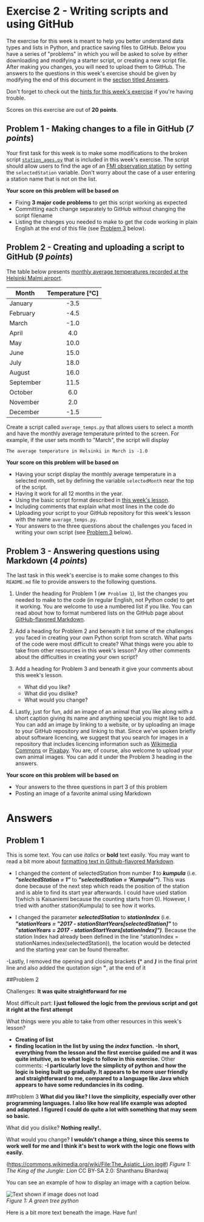 # Exercise 2 - Writing scripts and using GitHub
The exercise for this week is meant to help you better understand data types and lists in Python, and practice saving files to GitHub.
Below you have a series of "problems" in which you will be asked to solve by either downloading and modifying a starter script, or creating a new script file.
After making you changes, you will need to upload them to GitHub.
The answers to the questions in this week's exercise should be given by modifying the end of this document in the [section titled Answers](#answers).

Don't forget to check out the [hints for this week's exercise](https://geo-python.github.io/2017/lessons/L2/exercise-2-hints.html) if you're having trouble.

Scores on this exercise are out of **20 points**.

## Problem 1 - Making changes to a file in GitHub (*7 points*)
Your first task for this week is to make some modifications to the broken script [`station_ages.py`](station_ages.py) that is included in this week's exercise.
The script should allow users to find the age of an [FMI observation station](http://en.ilmatieteenlaitos.fi/observation-stations) by setting the `selectedStation` variable.
Don't worry about the case of a user entering a station name that is not on the list.

**Your score on this problem will be based on**

- Fixing **3 major code problems** to get this script working as expected
- Committing each change separately to GitHub without changing the script filename
- Listing the changes you needed to make to get the code working in plain English at the end of this file (see [Problem 3](#problem-3) below).

## Problem 2 - Creating and uploading a script to GitHub (*9 points*)
The table below presents [monthly average temperatures recorded at the Helsinki Malmi airport](https://www.timeanddate.com/weather/finland/helsinki/climate).

| Month     | Temperature [°C] |
| --------- | :--------------: |
| January   | -3.5             |
| February  | -4.5             |
| March     | -1.0             |
| April     | 4.0              |
| May       | 10.0             |
| June      | 15.0             |
| July      | 18.0             |
| August    | 16.0             |
| September | 11.5             |
| October   | 6.0              |
| November  | 2.0              |
| December  | -1.5             |

Create a script called `average_temps.py` that allows users to select a month and have the monthly average temperature printed to the screen.
For example, if the user sets month to "March", the script will display

```
The average temperature in Helsinki in March is -1.0
```
**Your score on this problem will be based on**

- Having your script display the monthly average temperature in a selected month, set by defining the variable `selectedMonth` near the top of the script.
- Having it work for all 12 months in the year.
- Using the basic script format described in [this week's lesson](https://geo-python.github.io/2017/lessons/L2/writing-scripts.html).
- Including comments that explain what most lines in the code do
- Uploading your script to your GitHub repository for this week's lesson with the name `average_temps.py`.
- Your answers to the three questions about the challenges you faced in writing your own script (see [Problem 3](#problem-3) below).

## Problem 3 - Answering questions using Markdown (*4 points*)
The last task in this week's exercise is to make some changes to this `README.md` file to provide answers to the following questions.

1. Under the heading for Problem 1 (`## Problem 1`), list the changes you needed to make to the code (in regular English, not Python code) to get it working.
You are welcome to use a numbered list if you like.
You can read about how to format numbered lists on the GitHub page about [GitHub-flavored Markdown](https://help.github.com/articles/basic-writing-and-formatting-syntax/).
2. Add a heading for Problem 2 and beneath it list some of the challenges you faced in creating your own Python script from scratch.
What parts of the code were most difficult to create?
What things were you able to take from other resources in this week's lesson?
Any other comments about the difficulties in creating your own script?
3. Add a heading for Problem 3 and beneath it give your comments about this week's lesson.

    - What did you like?
    - What did you dislike?
    - What would you change?
4. Lastly, just for fun, add an image of an animal that you like along with a short caption giving its name and anything special you might like to add.
You can add an image by linking to a website, or by uploading an image to your GitHub repository and linking to that.
Since we've spoken briefly about software licencing, we suggest that you search for images in a repository that includes licencing information such as [Wikimedia Commons](https://commons.wikimedia.org/wiki/Main_Page) or [Pixabay](https://pixabay.com/).
You are, of course, also welcome to upload your own animal images.
You can add it under the Problem 3 heading in the answers.

**Your score on this problem will be based on**

- Your answers to the three questions in part 3 of this problem
- Posting an image of a favorite animal using Markdown

# Answers
## Problem 1
This is some text.
You can use *italics* or **bold** text easily.
You may want to read a bit more about [formatting text in Github-flavored Markdown](https://help.github.com/articles/basic-writing-and-formatting-syntax/).

- I changed the content of selectedStation from number ***1*** to ***kumpula*** (i.e. ***"selectedStation = 1"***  to ***"selectedStation = 'Kumpula'"***). This was done because of the next step which reads the position of the station and is able to find its start year afterwards. I could have used station 1(which is Kaisaniemi because the counting starts from 0). However, I tried with another station(Kumpula) to see how it works.

- I changed the parameter ***selectedStation*** to ***stationIndex*** (i.e. ***"stationYears = "2017 - stationStartYears[selectedStation]"*** to ***"stationYears = 2017 - stationStartYears[stationIndex]")***. Because the station Index had already been defined in the line "stationIndex = stationNames.index(selectedStation)), the location would be detected and the starting year can be found thereafter.

-Lastly, I removed the opening and closing brackets **(*** and ***)*** in the final print line and also added the quotation sign **"**, at the end of it

##Problem 2

Challenges:
**It was quite straightforward for me**

Most difficult part:
**I just followed the logic from the previous script and got it right at the first attempt**

What things were you able to take from other resources in this week's lesson?
- **Creating of list**
- **finding location in the list by using the *index* function.**
**-In short, everything from the lesson and the first exercise guided me and it was quite intuitive, as to what logic to follow in this exercise.**
Other comments:
**-I particularly love the simplicty of python and how the logic is being built up gradually. It appears to be more user friendly and straightforward to me, compared to a language like Java which appears to have some redundancies in its coding.**


##Problem 3
**What did you like?
I love the simplicity, especially over other programming languages. I also like how real life example was adopted and adapted. I figured I could do quite a lot with something that may seem so basic.**

What did you dislike?
**Nothing really!.**

What would you change?
**I wouldn't change a thing, since this seems to work well for me and I think it's best to work with the logic one flows with easily.**

(https://commons.wikimedia.org/wiki/File:The_Asiatic_Lion.jpg#)
*Figure 1: The King of the Jungle: Lion*
CC BY-SA 2.0: Shanthanu Bhardwaj

You can see an example of how to display an image with a caption below.

![Text shown if image does not load](Images/green-tree-python.jpg)<br/>
*Figure 1: A green tree python*

Here is a bit more text beneath the image. Have fun!
